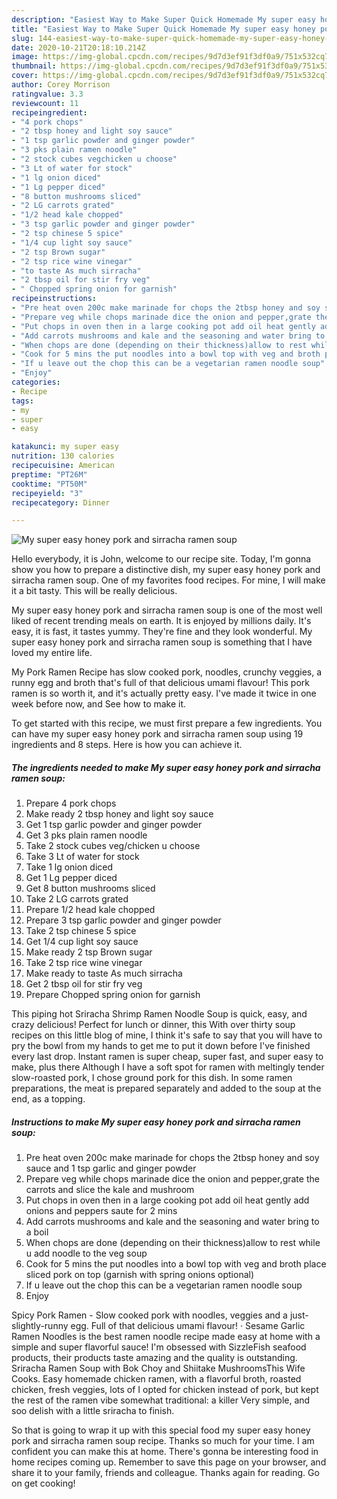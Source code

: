 ```yaml
---
description: "Easiest Way to Make Super Quick Homemade My super easy honey pork and sirracha ramen soup"
title: "Easiest Way to Make Super Quick Homemade My super easy honey pork and sirracha ramen soup"
slug: 144-easiest-way-to-make-super-quick-homemade-my-super-easy-honey-pork-and-sirracha-ramen-soup
date: 2020-10-21T20:18:10.214Z
image: https://img-global.cpcdn.com/recipes/9d7d3ef91f3df0a9/751x532cq70/my-super-easy-honey-pork-and-sirracha-ramen-soup-recipe-main-photo.jpg
thumbnail: https://img-global.cpcdn.com/recipes/9d7d3ef91f3df0a9/751x532cq70/my-super-easy-honey-pork-and-sirracha-ramen-soup-recipe-main-photo.jpg
cover: https://img-global.cpcdn.com/recipes/9d7d3ef91f3df0a9/751x532cq70/my-super-easy-honey-pork-and-sirracha-ramen-soup-recipe-main-photo.jpg
author: Corey Morrison
ratingvalue: 3.3
reviewcount: 11
recipeingredient:
- "4 pork chops"
- "2 tbsp honey and light soy sauce"
- "1 tsp garlic powder and ginger powder"
- "3 pks plain ramen noodle"
- "2 stock cubes vegchicken u choose"
- "3 Lt of water for stock"
- "1 lg onion diced"
- "1 Lg pepper diced"
- "8 button mushrooms sliced"
- "2 LG carrots grated"
- "1/2 head kale chopped"
- "3 tsp garlic powder and ginger powder"
- "2 tsp chinese 5 spice"
- "1/4 cup light soy sauce"
- "2 tsp Brown sugar"
- "2 tsp rice wine vinegar"
- "to taste As much sirracha"
- "2 tbsp oil for stir fry veg"
- " Chopped spring onion for garnish"
recipeinstructions:
- "Pre heat oven 200c make marinade for chops the 2tbsp honey and soy sauce and 1 tsp garlic and ginger powder"
- "Prepare veg while chops marinade dice the onion and pepper,grate the carrots and slice the kale and mushroom"
- "Put chops in oven then in a large cooking pot add oil heat gently add onions and peppers saute for 2 mins"
- "Add carrots mushrooms and kale and the seasoning and water bring to a boil"
- "When chops are done (depending on their thickness)allow to rest while u add noodle to the veg soup"
- "Cook for 5 mins the put noodles into a bowl top with veg and broth place sliced pork on top (garnish with spring onions optional)"
- "If u leave out the chop this can be a vegetarian ramen noodle soup"
- "Enjoy"
categories:
- Recipe
tags:
- my
- super
- easy

katakunci: my super easy 
nutrition: 130 calories
recipecuisine: American
preptime: "PT26M"
cooktime: "PT50M"
recipeyield: "3"
recipecategory: Dinner

---
```



![My super easy honey pork and sirracha ramen soup](https://img-global.cpcdn.com/recipes/9d7d3ef91f3df0a9/751x532cq70/my-super-easy-honey-pork-and-sirracha-ramen-soup-recipe-main-photo.jpg)

Hello everybody, it is John, welcome to our recipe site. Today, I'm gonna show you how to prepare a distinctive dish, my super easy honey pork and sirracha ramen soup. One of my favorites food recipes. For mine, I will make it a bit tasty. This will be really delicious.

My super easy honey pork and sirracha ramen soup is one of the most well liked of recent trending meals on earth. It is enjoyed by millions daily. It's easy, it is fast, it tastes yummy. They're fine and they look wonderful. My super easy honey pork and sirracha ramen soup is something that I have loved my entire life.

My Pork Ramen Recipe has slow cooked pork, noodles, crunchy veggies, a runny egg and broth that&#39;s full of that delicious umami flavour! This pork ramen is so worth it, and it&#39;s actually pretty easy. I&#39;ve made it twice in one week before now, and See how to make it.


To get started with this recipe, we must first prepare a few ingredients. You can have my super easy honey pork and sirracha ramen soup using 19 ingredients and 8 steps. Here is how you can achieve it.

<!--inarticleads1-->

##### The ingredients needed to make My super easy honey pork and sirracha ramen soup:

1. Prepare 4 pork chops
1. Make ready 2 tbsp honey and light soy sauce
1. Get 1 tsp garlic powder and ginger powder
1. Get 3 pks plain ramen noodle
1. Take 2 stock cubes veg/chicken u choose
1. Take 3 Lt of water for stock
1. Take 1 lg onion diced
1. Get 1 Lg pepper diced
1. Get 8 button mushrooms sliced
1. Take 2 LG carrots grated
1. Prepare 1/2 head kale chopped
1. Prepare 3 tsp garlic powder and ginger powder
1. Take 2 tsp chinese 5 spice
1. Get 1/4 cup light soy sauce
1. Make ready 2 tsp Brown sugar
1. Take 2 tsp rice wine vinegar
1. Make ready to taste As much sirracha
1. Get 2 tbsp oil for stir fry veg
1. Prepare  Chopped spring onion for garnish


This piping hot Sriracha Shrimp Ramen Noodle Soup is quick, easy, and crazy delicious! Perfect for lunch or dinner, this With over thirty soup recipes on this little blog of mine, I think it&#39;s safe to say that you will have to pry the bowl from my hands to get me to put it down before I&#39;ve finished every last drop. Instant ramen is super cheap, super fast, and super easy to make, plus there Although I have a soft spot for ramen with meltingly tender slow-roasted pork, I chose ground pork for this dish. In some ramen preparations, the meat is prepared separately and added to the soup at the end, as a topping. 

<!--inarticleads2-->

##### Instructions to make My super easy honey pork and sirracha ramen soup:

1. Pre heat oven 200c make marinade for chops the 2tbsp honey and soy sauce and 1 tsp garlic and ginger powder
1. Prepare veg while chops marinade dice the onion and pepper,grate the carrots and slice the kale and mushroom
1. Put chops in oven then in a large cooking pot add oil heat gently add onions and peppers saute for 2 mins
1. Add carrots mushrooms and kale and the seasoning and water bring to a boil
1. When chops are done (depending on their thickness)allow to rest while u add noodle to the veg soup
1. Cook for 5 mins the put noodles into a bowl top with veg and broth place sliced pork on top (garnish with spring onions optional)
1. If u leave out the chop this can be a vegetarian ramen noodle soup
1. Enjoy


Spicy Pork Ramen - Slow cooked pork with noodles, veggies and a just-slightly-runny egg. Full of that delicious umami flavour! · Sesame Garlic Ramen Noodles is the best ramen noodle recipe made easy at home with a simple and super flavorful sauce! I&#39;m obsessed with SizzleFish seafood products, their products taste amazing and the quality is outstanding. Sriracha Ramen Soup with Bok Choy and Shiitake MushroomsThis Wife Cooks. Easy homemade chicken ramen, with a flavorful broth, roasted chicken, fresh veggies, lots of I opted for chicken instead of pork, but kept the rest of the ramen vibe somewhat traditional: a killer Very simple, and soo delish with a little sriracha to finish. 

So that is going to wrap it up with this special food my super easy honey pork and sirracha ramen soup recipe. Thanks so much for your time. I am confident you can make this at home. There's gonna be interesting food in home recipes coming up. Remember to save this page on your browser, and share it to your family, friends and colleague. Thanks again for reading. Go on get cooking!
